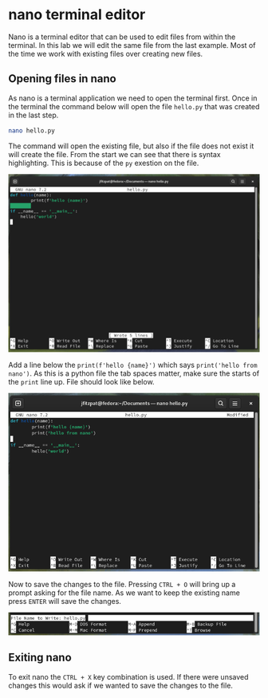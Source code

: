 # nano terminal editor

Nano is a terminal editor that can be used to edit files from within the terminal. 
In this lab we will edit the same file from the last example.
Most of the time we work with existing files over creating new files.

## Opening files in nano
As nano is a terminal application we need to open the terminal first.
Once in the terminal the command below will open the file `hello.py` that was created in the last step. 
```bash
nano hello.py
```
The command will open the existing file, but also if the file does not exist it will create the file. 
From the start we can see that there is syntax highlighting.
This is because of the `py` exestion on the file.

![Nano with file opened](img/basic_nano.png)

Add a line below the `print(f'hello {name}')` which says `print('hello from nano')`. 
As this is a python file the tab spaces matter, make sure the starts of the `print` line up.
File should look like below.

![File edited](img/nano_edited_file.png)

Now to save the changes to the file.
Pressing `CTRL + O` will bring up a prompt asking for the file name.
As we want to keep the existing name press `ENTER` will save the changes.


![Saving the file](img/nano_saving_file.png)

## Exiting nano
To exit nano the `CTRL + X` key combination is used. 
If there were unsaved changes this would ask if we wanted to save the changes to the file.
